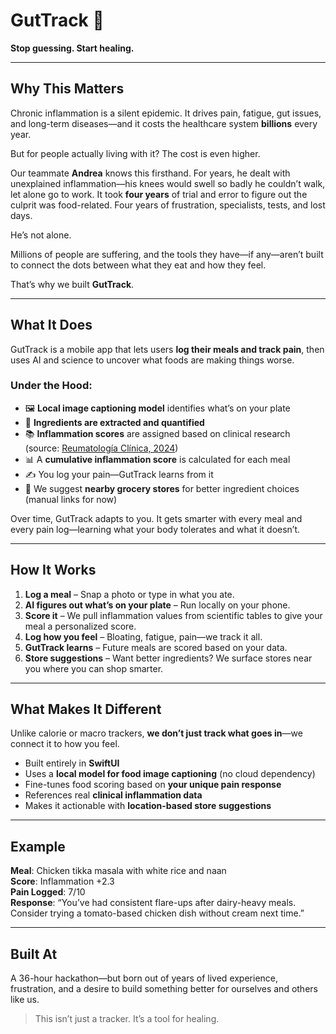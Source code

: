 # GutTrack 🥗  
**Stop guessing. Start healing.**

---

## Why This Matters

Chronic inflammation is a silent epidemic. It drives pain, fatigue, gut issues, and long-term diseases—and it costs the healthcare system **billions** every year.

But for people actually living with it? The cost is even higher.

Our teammate **Andrea** knows this firsthand. For years, he dealt with unexplained inflammation—his knees would swell so badly he couldn’t walk, let alone go to work. It took **four years** of trial and error to figure out the culprit was food-related. Four years of frustration, specialists, tests, and lost days.

He’s not alone.

Millions of people are suffering, and the tools they have—if any—aren’t built to connect the dots between what they eat and how they feel.

That’s why we built **GutTrack**.

---

## What It Does

GutTrack is a mobile app that lets users **log their meals and track pain**, then uses AI and science to uncover what foods are making things worse.

### Under the Hood:
- 🖼️ **Local image captioning model** identifies what’s on your plate
- 📃 **Ingredients are extracted and quantified**
- 📚 **Inflammation scores** are assigned based on clinical research  
   (source: [Reumatología Clínica, 2024](https://www.reumatologiaclinica.org/es-the-relationship-between-dietary-inflammatory-articulo-S1699258X24000147))
- 📊 A **cumulative inflammation score** is calculated for each meal
- ✍️ You log your pain—GutTrack learns from it
- 🛒 We suggest **nearby grocery stores** for better ingredient choices (manual links for now)

Over time, GutTrack adapts to you. It gets smarter with every meal and every pain log—learning what your body tolerates and what it doesn’t.

---

## How It Works

1. **Log a meal** – Snap a photo or type in what you ate.
2. **AI figures out what’s on your plate** – Run locally on your phone.
3. **Score it** – We pull inflammation values from scientific tables to give your meal a personalized score.
4. **Log how you feel** – Bloating, fatigue, pain—we track it all.
5. **GutTrack learns** – Future meals are scored based on your data.
6. **Store suggestions** – Want better ingredients? We surface stores near you where you can shop smarter.

---

## What Makes It Different

Unlike calorie or macro trackers, **we don’t just track what goes in**—we connect it to how you feel.

- Built entirely in **SwiftUI**  
- Uses a **local model for food image captioning** (no cloud dependency)  
- Fine-tunes food scoring based on **your unique pain response**  
- References real **clinical inflammation data**  
- Makes it actionable with **location-based store suggestions**

---

## Example

**Meal**: Chicken tikka masala with white rice and naan  
**Score**: Inflammation +2.3  
**Pain Logged**: 7/10  
**Response**: “You’ve had consistent flare-ups after dairy-heavy meals. Consider trying a tomato-based chicken dish without cream next time.”

---

## Built At

A 36-hour hackathon—but born out of years of lived experience, frustration, and a desire to build something better for ourselves and others like us.

> This isn’t just a tracker. It’s a tool for healing.
